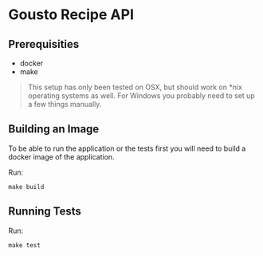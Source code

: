 # Gousto Recipe API

## Prerequisities

 * docker
 * make
 
> This setup has only been tested on OSX, but should work on *nix operating systems as well. 
For Windows you probably need to set up a few things manually. 

## Building an Image

To be able to run the application or the tests first you will need to build a docker image of the application.

Run:
```
make build
```

## Running Tests

Run:
```
make test
```
